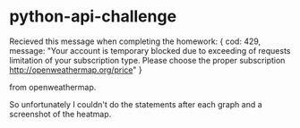 # python-api-challenge

Recieved this message when completing the homework:
{
cod: 429,
message: "Your account is temporary blocked due to exceeding of requests limitation of your subscription type. Please choose the proper subscription http://openweathermap.org/price"
}

from openweathermap.

So unfortunately I couldn't do the statements after each graph and a screenshot of the heatmap.